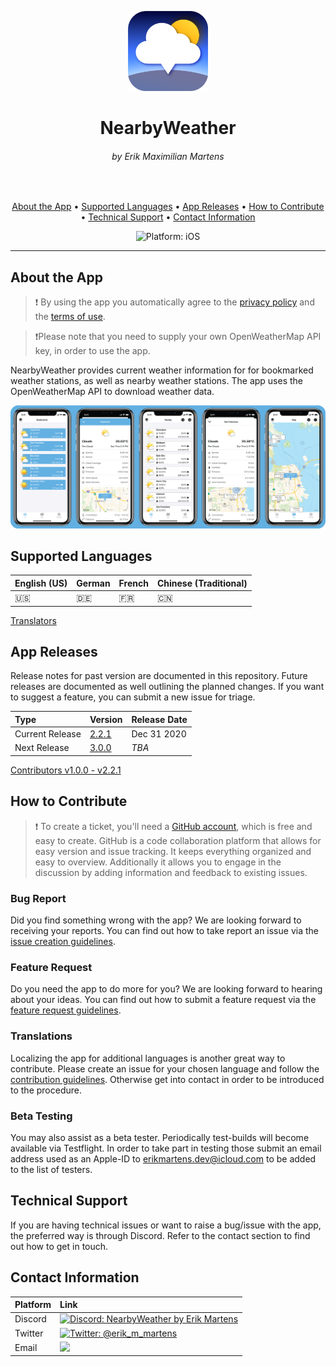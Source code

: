 <p align="center">
<img src="Resources/app_icon.png" alt="NearbyWeather for iOS" height="128" width="128">
</p>

<h1 align="center">NearbyWeather</h1>
<h6 align="center">by Erik Maximilian Martens</h6>

<br>
<p align="center">
  <a href="#about-the-app">About the App</a> •
  <a href="#supported-languages">Supported Languages</a> •
  <a href="#app-releases">App Releases</a> •
  <a href="#how-to-contribute">How to Contribute</a> •
  <a href="#technical-support">Technical Support</a> •
  <a href="#contact-information">Contact Information</a>
</p>

<p align="center">
  <img src="https://img.shields.io/badge/Platform-iOS%2015.0+-lightgrey.svg" alt="Platform: iOS">
</p>

---

## About the App

> ❗️ By using the app you automatically agree to the [privacy policy](PRIVACYPOLICY.md) and the [terms of use](TERMSOFUSE.md).

> ❗️Please note that you need to supply your own OpenWeatherMap API key, in order to use the app.

NearbyWeather provides current weather information for for bookmarked weather stations, as well as nearby weather stations. The app uses the OpenWeatherMap API to download weather data.

<p align="center">
<img src="Resources/screenshots.PNG" alt="NearbyWeather Screenshots">
</p>

## Supported Languages

| English (US) | German | French | Chinese (Traditional) |
|:--|:--|:--|:--|
| 🇺🇸 | 🇩🇪 | 🇫🇷 | 🇨🇳 |

[Translators](Contributors/TRANSLATORS.md)

## App Releases

Release notes for past version are documented in this repository. Future releases are documented as well outlining the planned changes. If you want to suggest a feature, you can submit a new issue for triage.

| Type | Version | Release Date |
|:--|:--|:--|
| Current Release | [2.2.1](Releases/version_2_2_1.md) | Dec 31 2020 |
| Next Release | [3.0.0](Releases/version_3_0_0.md) | _TBA_ |

[Contributors v1.0.0 - v2.2.1](Contributors/CONTRIBUTORS.md)

## How to Contribute

> ❗️ To create a ticket, you'll need a [GitHub account](https://github.com/), which is free and easy to create. GitHub is a code collaboration platform that allows for easy version and issue tracking. It keeps everything organized and easy to overview. Additionally it allows you to engage in the discussion by adding information and feedback to existing issues.

### Bug Report

Did you find something wrong with the app? We are looking forward to receiving your reports. You can find out how to take report an issue via the [issue creation guidelines](ISSUECREATION.md).

### Feature Request

Do you need the app to do more for you? We are looking forward to hearing about your ideas. You can find out how to submit a feature request via the [feature request guidelines](FEATUREREQUESTING.md).

### Translations

Localizing the app for additional languages is another great way to contribute. Please create an issue for your chosen language and follow the [contribution guidelines](CONTRIBUTING.md). Otherwise get into contact in order to be introduced to the procedure.

### Beta Testing

You may also assist as a beta tester. Periodically test-builds will become available via Testflight. In order to take part in testing those submit an email address used as an Apple-ID to [erikmartens.dev@icloud.com](mailto:erikmartens.dev@icloud.com) to be added to the list of testers.

## Technical Support

If you are having technical issues or want to raise a bug/issue with the app, the preferred way is through Discord. Refer to the contact section to find out how to get in touch.

## Contact Information

| Platform | Link |
|:--|:--|
| Discord | <a href="https://discord.gg/fxPgKzC"><img src="https://img.shields.io/discord/717413902689894411.svg?style=shield" alt="Discord: NearbyWeather by Erik Martens"/></a> |
| Twitter | <a href="https://twitter.com/erik_m_martens"><img src="https://img.shields.io/badge/Twitter-@erik_m_martens-blue.svg" alt="Twitter: @erik_m_martens"/></a> |
| Email | <a href="mailto:erikmartens.dev@gicloud.com" title="erikmartens.dev@icloud.com"><img src="https://img.shields.io/badge/email-erikmartens.dev@icloud.com-green?logo=mail&style=flat&logoColor=white"></a> |

